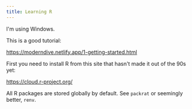 ```yaml
---
title: Learning R
---
```

I'm using Windows.

This is a good tutorial:

https://moderndive.netlify.app/1-getting-started.html

First you need to install R from this site that hasn't made it out of the 90s yet:

https://cloud.r-project.org/

All R packages are stored globally by default. See `packrat` or seemingly better, `renv`.
